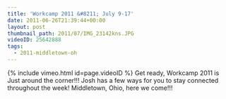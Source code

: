 ```yaml
---
title: 'Workcamp 2011 &#8211; July 9-17'
date: 2011-06-26T21:39:44+00:00
layout: post
thumbnail_path: 2011/07/IMG_23142kns.JPG
videoID: 25642888
tags:
  - 2011-middletown-oh
---
```

{% include vimeo.html id=page.videoID %}
Get ready, Workcamp 2011 is Just around the corner!!! Josh has a few ways for you to stay connected throughout the week! Middletown, Ohio, here we come!!!
